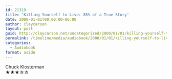 ```yaml
---
id: 21319
title: 'Killing Yourself to Live: 85% of a True Story'
date: 2000-01-01T00:00:00-06:00
author: claycarson
layout: post
guid: http://claycarson.net/uncategorized/2000/01/01/killing-yourself-to-live-85-of-a-true-story/
permalink: /timeline/media/audiobook/2000/01/01/killing-yourself-to-live-85-of-a-true-story/
categories:
  - Audiobook
format: aside
---
```

<div class="media-details"></div>

<div class="media-creator">Chuck Klosterman</div>

<div class="media-rating">★★★☆☆</div>